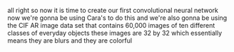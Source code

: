 all right so now it is time to create our first convolutional neural network now we're gonna be using Cara's to do this and we're also gonna be using the CIF AR image data set that contains 60,000 images of ten different classes of everyday objects these images are 32 by 32 which essentially means they are blurs and they are colorful
